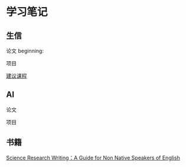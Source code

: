 # 学习笔记

## 生信
 论文
beginning:

 项目

[建议课程](https://book.ncrnalab.org/teaching/)

## AI
 论文

 项目

## 书籍
 [Science Research Writing：A Guide for Non Native Speakers of English](books/sciencewriting.md)
